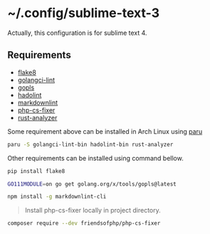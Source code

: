 # ~/.config/sublime-text-3

Actually, this configuration is for sublime text 4.

## Requirements
- [flake8](https://flake8.pycqa.org/)
- [golangci-lint](https://github.com/golangci/golangci-lint)
- [gopls](https://github.com/golang/tools/tree/master/gopls)
- [hadolint](https://github.com/hadolint/hadolint)
- [markdownlint](https://github.com/igorshubovych/markdownlint-cli)
- [php-cs-fixer](https://github.com/FriendsOfPHP/PHP-CS-Fixer)
- [rust-analyzer](https://rust-analyzer.github.io/)

Some requirement above can be installed in Arch Linux using [paru](https://github.com/morganamilo/paru)
```bash
paru -S golangci-lint-bin hadolint-bin rust-analyzer
```

Other requirements can be installed using command bellow.
```bash
pip install flake8
```

```bash
GO111MODULE=on go get golang.org/x/tools/gopls@latest
```

```bash
npm install -g markdownlint-cli
```

> Install php-cs-fixer locally in project directory.
```bash
composer require --dev friendsofphp/php-cs-fixer
```

